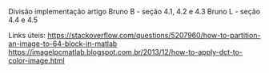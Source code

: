 Divisão implementação artigo
Bruno B - seção 4.1, 4.2 e 4.3
Bruno L - seção 4.4 e 4.5

Links úteis:
   https://stackoverflow.com/questions/5207960/how-to-partition-an-image-to-64-block-in-matlab
   https://imagelpcmatlab.blogspot.com.br/2013/12/how-to-apply-dct-to-color-image.html
